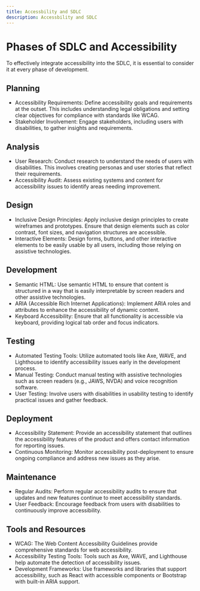 ```yaml
---
title: Accessbility and SDLC
description: Accessbility and SDLC
---
```


# Phases of SDLC and Accessibility

To effectively integrate accessibility into the SDLC, it is essential to consider it at every phase of development.

## Planning
* Accessibility Requirements: Define accessibility goals and requirements at the outset. This includes understanding legal obligations and setting clear objectives for compliance with standards like WCAG.
* Stakeholder Involvement: Engage stakeholders, including users with disabilities, to gather insights and requirements.

## Analysis
* User Research: Conduct research to understand the needs of users with disabilities. This involves creating personas and user stories that reflect their requirements.
* Accessibility Audit: Assess existing systems and content for accessibility issues to identify areas needing improvement.

## Design
* Inclusive Design Principles: Apply inclusive design principles to create wireframes and prototypes. Ensure that design elements such as color contrast, font sizes, and navigation structures are accessible.
* Interactive Elements: Design forms, buttons, and other interactive elements to be easily usable by all users, including those relying on assistive technologies.

## Development
* Semantic HTML: Use semantic HTML to ensure that content is structured in a way that is easily interpretable by screen readers and other assistive technologies.
* ARIA (Accessible Rich Internet Applications): Implement ARIA roles and attributes to enhance the accessibility of dynamic content.
* Keyboard Accessibility: Ensure that all functionality is accessible via keyboard, providing logical tab order and focus indicators.

## Testing
* Automated Testing Tools: Utilize automated tools like Axe, WAVE, and Lighthouse to identify accessibility issues early in the development process.
* Manual Testing: Conduct manual testing with assistive technologies such as screen readers (e.g., JAWS, NVDA) and voice recognition software.
* User Testing: Involve users with disabilities in usability testing to identify practical issues and gather feedback.

## Deployment
* Accessibility Statement: Provide an accessibility statement that outlines the accessibility features of the product and offers contact information for reporting issues.
* Continuous Monitoring: Monitor accessibility post-deployment to ensure ongoing compliance and address new issues as they arise.

## Maintenance
* Regular Audits: Perform regular accessibility audits to ensure that updates and new features continue to meet accessibility standards.
* User Feedback: Encourage feedback from users with disabilities to continuously improve accessibility.

## Tools and Resources
* WCAG: The Web Content Accessibility Guidelines provide comprehensive standards for web accessibility.
* Accessibility Testing Tools: Tools such as Axe, WAVE, and Lighthouse help automate the detection of accessibility issues.
* Development Frameworks: Use frameworks and libraries that support accessibility, such as React with accessible components or Bootstrap with built-in ARIA support.
